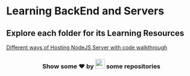 # Learning BackEnd and Servers

## Explore each folder for its Learning Resources

[Different ways of Hosting NodeJS Server with code walkthrough](https://github.com/shehza-d/node-server-hosting)

<h3 align="center">Show some ❤ by <img src="https://imgur.com/o7ncZFp.jpg" height=25px width=25px> some repositories</h3>

